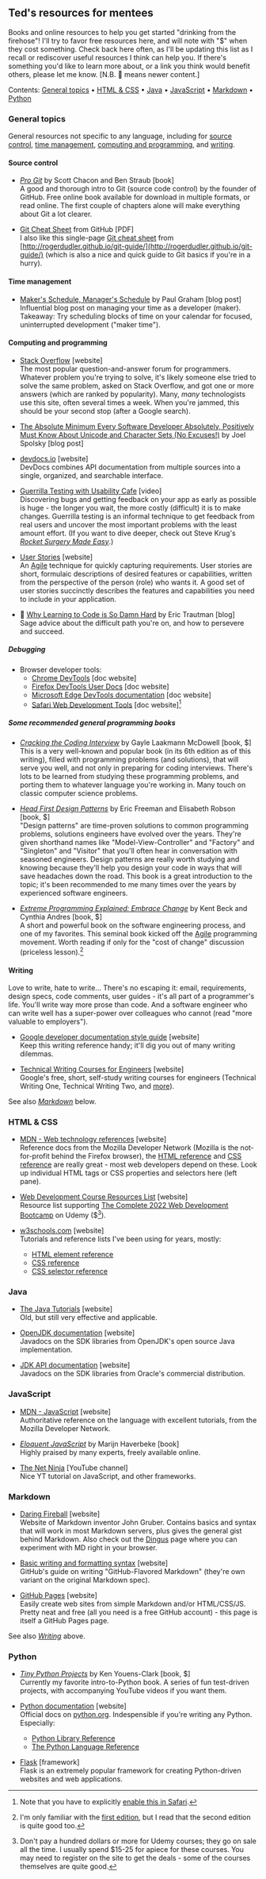## Ted's resources for mentees

Books and online resources to help you get started "drinking from the firehose"! I'll try to favor free resources here, and will note with "$" when they cost something. Check back here often, as I'll be updating this list as I recall or rediscover useful resources I think can help you. If there's something you'd like to learn more about, or a link you think would benefit others, please let me know. [N.B. 🐝 means newer content.]

Contents: [General topics](#general-topics) &bull; [HTML & CSS](#html--css) &bull; [Java](#java) &bull; [JavaScript](#javascript) &bull; [Markdown](#markdown) &bull; [Python](#python)

### General topics

General resources not specific to any language, including for [source control](#source-control), [time management](#time-management),
[computing and programming](#computing-and-programming), and [writing](#writing).

#### Source control

* [_Pro Git_](https://git-scm.com/book/en/v2) by Scott Chacon and Ben Straub [book]\
  A good and thorough intro to Git (source code control) by the founder of GitHub. Free online book available for download in multiple formats, or
  read online. The first couple of chapters alone will make everything about Git a lot clearer.

* [Git Cheat Sheet](https://education.github.com/git-cheat-sheet-education.pdf) from GitHub [PDF]\
  I also like this single-page [Git cheat sheet](http://rogerdudler.github.io/git-guide/files/git_cheat_sheet.pdf) from 
  [http://rogerdudler.github.io/git-guide/](http://rogerdudler.github.io/git-guide/) (which is also a nice and quick guide to Git basics if you're
  in a hurry).

#### Time management

* [Maker's Schedule, Manager's Schedule](http://www.paulgraham.com/makersschedule.html) by Paul Graham [blog post]\
  Influential blog post on managing your time as a developer (maker). Takeaway: Try scheduling blocks of time on your calendar for focused, 
  uninterrupted development ("maker time").

#### Computing and programming

* [Stack Overflow](https://stackoverflow.com/questions) [website]\
  The most popular question-and-answer forum for programmers. Whatever problem you're trying to solve, it's likely someone else tried to solve 
  the same problem, asked on Stack Overflow, and got one or more answers (which are ranked by popularity). Many, _many_ technologists use this site,
  often several times a week. When you're jammed, this should be your second stop (after a Google search).

* [The Absolute Minimum Every Software Developer Absolutely, Positively Must Know About Unicode and Character Sets (No Excuses!)](https://www.joelonsoftware.com/2003/10/08/the-absolute-minimum-every-software-developer-absolutely-positively-must-know-about-unicode-and-character-sets-no-excuses/) by Joel Spolsky [blog post]

* [devdocs.io](http://devdocs.io) [website]\
  DevDocs combines API documentation from multiple sources into a single, organized, and searchable interface.

* [Guerrilla Testing with Usability Cafe](https://youtu.be/0YL0xoSmyZI) [video]\
  Discovering bugs and getting feedback on your app as early as possible is huge - the longer you wait, the more costly (difficult) it is to
  make changes. Guerrilla testing is an informal technique to get feedback from real users and uncover the most important problems with the
  least amount effort. (If you want to dive deeper, check out Steve Krug's
  [_Rocket Surgery Made Easy_](https://sensible.com/rocket-surgery-made-easy/).)

* [User Stories](https://www.mountaingoatsoftware.com/agile/user-stories) [website]\
  An [Agile](https://en.wikipedia.org/wiki/Agile_software_development) technique for quickly capturing requirements. User stories are
  short, formulaic descriptions of desired features or capabilities, written from the perspective of the person (role) who wants it.
  A good set of user stories succinctly describes the features and capabilities you need to include in your application.

* 🐝 [Why Learning to Code is So Damn Hard](https://www.thinkful.com/blog/why-learning-to-code-is-so-damn-hard/) by Eric Trautman [blog]\
  Sage advice about the difficult path you're on, and how to persevere and succeed.

<!-- TODO:
* Efficiency and performance
-->

##### Debugging

* Browser developer tools:
  * [Chrome DevTools](https://developer.chrome.com/docs/devtools/) [doc website]
  * [Firefox DevTools User Docs](https://firefox-dev.tools/) [doc website]
  * [Microsoft Edge DevTools documentation](https://docs.microsoft.com/en-us/microsoft-edge/devtools-guide-chromium/landing/) [doc website]
  * [Safari Web Development Tools](https://developer.apple.com/safari/tools/) [doc website][^safari-enable]
    
[^safari-enable]: Note that you have to explicitly [enable this in Safari](https://developer.apple.com/library/archive/documentation/NetworkingInternetWeb/Conceptual/Web_Inspector_Tutorial/EnableWebInspector/EnableWebInspector.html).

##### Some recommended general programming books

* [_Cracking the Coding Interview_](https://www.crackingthecodinginterview.com/) by Gayle Laakmann McDowell [book, $]\
  This is a very well-known and popular book (in its 6th edition as of this writing), filled with programming problems (and solutions),
  that will serve you well, and not only in preparing for coding interviews. There's lots to be learned from studying these programming
  problems, and porting them to whatever language you're working in. Many touch on classic computer science problems.
  
* [_Head First Design Patterns_](https://smile.amazon.com/Head-First-Design-Patterns-Object-Oriented/dp/149207800X) by Eric Freeman and Elisabeth Robson 
  [book, $]\
  "Design patterns" are time-proven solutions to common programming problems, solutions engineers have evolved over the years. 
  They're given shorthand names like "Model-View-Controller" and "Factory" and "Singleton" and "Visitor" that you'll often hear in conversation 
  with seasoned engineers. Design patterns are really worth studying and knowing because they'll help you design your code in ways that will save 
  headaches down the road. This book is a great introduction to the topic; it's been recommended to me many times over the years by experienced
  software engineers.
  
* [_Extreme Programming Explained: Embrace Change_](https://smile.amazon.com/Extreme-Programming-Explained-Embrace-Change-ebook/dp/B00N1ZN6C0)
  by Kent Beck and Cynthia Andres [book, $]\
  A short and powerful book on the software engineering process, and one of my favorites. This seminal book kicked off the
  [Agile](https://en.wikipedia.org/wiki/Agile_software_development) programming movement.
  Worth reading if only for the "cost of change" discussion (priceless lesson).[^xp-first]

[^xp-first]: I'm only familiar with the [first edition](https://www.amazon.com/Extreme-Programming-Explained-Embrace-Change/dp/0201616416), but I read that the second edition is quite good too.

#### Writing

Love to write, hate to write… There's no escaping it: email, requirements, design specs, code comments, user guides - it's all part of a programmer's life. You'll write way more prose than code. And a software engineer who can write well has a super-power over colleagues who cannot (read "more valuable to employers").

* [Google developer documentation style guide](https://developers.google.com/style/) [website]\
Keep this writing reference handy; it'll dig you out of many writing dilemmas.

* [Technical Writing Courses for Engineers](https://developers.google.com/tech-writing) [website]\
Google's free, short, self-study writing courses for engineers (Technical Writing One, Technical Writing Two, and [more]([url](https://developers.google.com/tech-writing/overview))).

See also [_Markdown_](#markdown) below.

### HTML & CSS

* [MDN - Web technology references](https://source.corp.google.com/piper///depot/google3/engedu/languages/cpp/cpp201/) [website]\
Reference docs from the Mozilla Developer Network (Mozilla is the not-for-profit behind the Firefox browser), the [HTML reference](https://developer.mozilla.org/en-US/docs/Web/HTML) and [CSS reference](https://developer.mozilla.org/en-US/docs/Web/CSS) are really great - most web developers depend on these. Look up individual HTML tags or CSS properties and selectors here (left pane).

* [Web Development Course Resources List](https://appbrewery.com/p/web-development-course-resources) [website]\
Resource list supporting [The Complete 2022 Web Development Bootcamp](https://www.udemy.com/course/the-complete-web-development-bootcamp/) on Udemy ($[^dontpay]).

[^dontpay]: Don't pay a hundred dollars or more for Udemy courses; they go on sale all the time. I usually spend $15-25 for apiece for these courses. You may need to register on the site to get the deals - some of the courses themselves are quite good.

* [w3schools.com](https://www.w3schools.com/cssref/css_selectors.asp) [website]\
Tutorials and reference lists I've been using for years, mostly:

  - [HTML element reference](https://www.w3schools.com/tags/default.asp)
  - [CSS reference](https://www.w3schools.com/cssref/default.asp)
  - [CSS selector reference](https://www.w3schools.com/cssref/css_selectors.asp)

### Java

* [The Java Tutorials](https://docs.oracle.com/javase/tutorial/) [website]\
Old, but still very effective and applicable.

* [OpenJDK documentation](https://devdocs.io/openjdk/) [website]\
Javadocs on the SDK libraries from OpenJDK's open source Java implementation.

* [JDK API documentation](https://docs.oracle.com/en/java/javase/index.html) [website]\
Javadocs on the SDK libraries from Oracle's commercial distribution.

### JavaScript

* [MDN - JavaScript](https://developer.mozilla.org/en-US/docs/Web/JavaScript) [website]\
Authoritative reference on the language with excellent tutorials, from the Mozilla Developer Network.

* [_Eloquent JavaScript_](https://eloquentjavascript.net/) by Marijn Haverbeke [book]\
Highly praised by many experts, freely available online.

* [The Net Ninja](https://www.youtube.com/channel/UCW5YeuERMmlnqo4oq8vwUpg) [YouTube channel]\
Nice YT tutorial on JavaScript, and other frameworks.

### Markdown

* [Daring Fireball](https://daringfireball.net/projects/markdown/) [website]\
Website of Markdown inventor John Gruber. Contains basics and syntax that will work in most Markdown servers, plus gives the general gist behind Markdown. Also check out the [Dingus](https://daringfireball.net/projects/markdown/dingus) page where you can experiment with MD right in your browser.

* [Basic writing and formatting syntax](https://docs.github.com/en/get-started/writing-on-github/getting-started-with-writing-and-formatting-on-github/basic-writing-and-formatting-syntax) [website]\
GitHub's guide on writing "GitHub-Flavored Markdown" (they're own variant on the original Markdown spec).

* [GitHub Pages](https://pages.github.com/) [website]\
Easily create web sites from simple Markdown and/or HTML/CSS/JS. Pretty neat and free (all you need is a free GitHub account) - this page is itself a GitHub Pages page.

See also [_Writing_](#writing) above.

### Python

* [_Tiny Python Projects_](https://www.manning.com/books/tiny-python-projects) by Ken Youens-Clark [book, $]\
Currently my favorite intro-to-Python book. A series of fun test-driven projects, with accompanying YouTube videos if you want them.

* [Python documentation](https://docs.python.org/3/) [website]\
Official docs on [python.org](http://python.org). 
Indespensible if you're writing any Python. Especially:

  - [Python Library Reference](https://docs.python.org/3/library/)
  - [The Python Language Reference](https://docs.python.org/3/reference/)

* [Flask](https://flask.palletsprojects.com/) [framework]\
Flask is an extremely popular framework for creating Python-driven websites and web applications.

<!--

## Welcome to GitHub Pages

You can use the [editor on GitHub](https://github.com/eccentricon/mentees/edit/gh-pages/index.md) to maintain and preview the content for your website in Markdown files.

Whenever you commit to this repository, GitHub Pages will run [Jekyll](https://jekyllrb.com/) to rebuild the pages in your site, from the content in your Markdown files.

### Markdown

Markdown is a lightweight and easy-to-use syntax for styling your writing. It includes conventions for

```markdown
Syntax highlighted code block

# Header 1
## Header 2
### Header 3

- Bulleted
- List

1. Numbered
2. List

**Bold** and _Italic_ and `Code` text

[Link](url) and ![Image](src)
```

For more details see [Basic writing and formatting syntax](https://docs.github.com/en/github/writing-on-github/getting-started-with-writing-and-formatting-on-github/basic-writing-and-formatting-syntax).

### Jekyll Themes

Your Pages site will use the layout and styles from the Jekyll theme you have selected in your [repository settings](https://github.com/eccentricon/mentees/settings/pages). The name of this theme is saved in the Jekyll `_config.yml` configuration file.

### Support or Contact

Having trouble with Pages? Check out our [documentation](https://docs.github.com/categories/github-pages-basics/) or [contact support](https://support.github.com/contact) and we’ll help you sort it out.

-->
